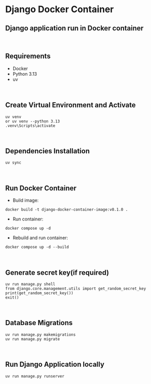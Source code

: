 # Django Docker Container

## Django application run in Docker container

<br>

## Requirements

- Docker
- Python 3.13
- uv

<br>

## Create Virtual Environment and Activate

```pwsh
uv venv
or uv venv --python 3.13
.venv\Scripts\activate
```

<br>

## Dependencies Installation

```pwsh
uv sync
```

<br>

## Run Docker Container

- Build image:

```pwsh
docker build -t django-docker-container-image:v0.1.0 .
```

- Run container:

```pwsh
docker compose up -d
```

- Rebuild and run container:

```pwsh
docker compose up -d --build
```

<br>

## Generate secret key(if required)

```pwsh
uv run manage.py shell
from django.core.management.utils import get_random_secret_key
print(get_random_secret_key())
exit()
```

<br>

## Database Migrations

```pwsh
uv run manage.py makemigrations
uv run manage.py migrate
```

<br>

## Run Django Application locally

```pwsh
uv run manage.py runserver
```
